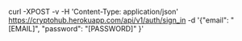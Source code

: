 curl -XPOST -v -H 'Content-Type: application/json' https://cryptohub.herokuapp.com/api/v1/auth/sign_in -d '{"email": "[EMAIL]", "password": "[PASSWORD]" }'
